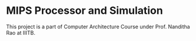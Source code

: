 
# MIPS Processor and Simulation

This project is a part of Computer Architecture Course under Prof. Nanditha Rao at IIITB.